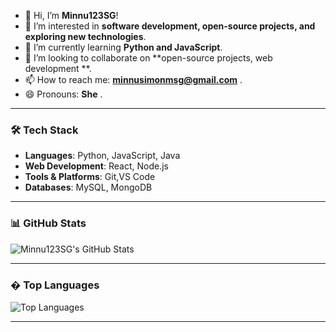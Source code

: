 - 👋 Hi, I’m **Minnu123SG**!
- 👀 I’m interested in **software development, open-source projects, and exploring new technologies**.
- 🌱 I’m currently learning **Python and JavaScript**.
- 💞️ I’m looking to collaborate on **open-source projects, web development **.
- 📫 How to reach me: **minnusimonmsg@gmail.com** .
- 😄 Pronouns: **She** .
  

---

### 🛠️ Tech Stack
- **Languages**: Python, JavaScript, Java
- **Web Development**:  React, Node.js
- **Tools & Platforms**: Git,VS Code
- **Databases**: MySQL, MongoDB

---

### 📊 GitHub Stats
![Minnu123SG's GitHub Stats](https://github-readme-stats.vercel.app/api?username=Minnu123SG&show_icons=true&theme=radical)

---

### � Top Languages
![Top Languages](https://github-readme-stats.vercel.app/api/top-langs/?username=Minnu123SG&layout=compact&theme=radical)

---



<!---
Minnu123SG/Minnu123SG is a ✨ special ✨ repository because its `README.md` (this file) appears on your GitHub profile.
You can click the Preview link to take a look at your changes.
--->
